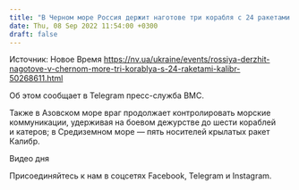 ```yaml
---
title: "В Черном море Россия держит наготове три корабля с 24 ракетами Калибр"
date: Thu, 08 Sep 2022 11:54:00 +0300
draft: false
---
```

Источник: Новое Время https://nv.ua/ukraine/events/rossiya-derzhit-nagotove-v-chernom-more-tri-korablya-s-24-raketami-kalibr-50268611.html


Об этом сообщает в Telegram пресс-служба ВМС.

 Также в Азовском море враг продолжает контролировать морские коммуникации, удерживая на боевом дежурстве до шести кораблей и катеров; в Средиземном море — пять носителей крылатых ракет Калибр.

 Видео дня   

Присоединяйтесь к нам в соцсетях Facebook, Telegram и Instagram.
